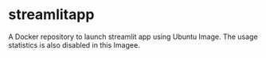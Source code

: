 # streamlitapp
A Docker repository to launch streamlit app using Ubuntu Image. The usage statistics is also disabled in this Imagee.
